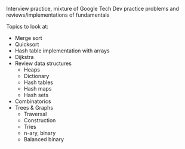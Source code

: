 Interview practice, mixture of Google Tech Dev practice problems and reviews/implementations of fundamentals

Topics to look at:
* Merge sort
* Quicksort
* Hash table implementation with arrays
* Dijkstra
* Review data structures
    * Heaps
    * Dictionary
    * Hash tables
    * Hash maps
    * Hash sets
* Combinatorics
* Trees & Graphs
    * Traversal
    * Construction
    * Tries
    * n-ary, binary
    * Balanced binary

